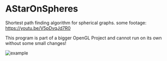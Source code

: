 # AStarOnSpheres
Shortest path finding algorithm for spherical graphs.
some footage: https://youtu.be/V5pDvqJd7R0

This program is part of a bigger OpenGL Project and cannot run on its own without some small changes! 

![example](https://user-images.githubusercontent.com/15786772/40290785-bebb47b4-5cc0-11e8-8b20-df1145be77b4.png)
